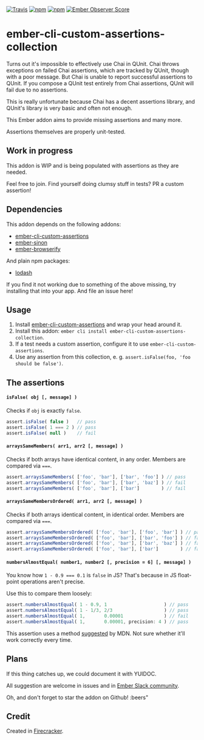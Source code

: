 [![Travis](https://travis-ci.org/lolmaus/ember-cli-custom-assertions-collection.svg)](https://travis-ci.org/lolmaus/ember-cli-custom-assertions-collection)
[![npm](https://img.shields.io/npm/v/ember-cli-custom-assertions-collection.svg)](https://www.npmjs.com/package/ember-cli-custom-assertions-collection)
[![npm](https://img.shields.io/npm/dm/ember-cli-custom-assertions-collection.svg)](https://www.npmjs.com/package/ember-cli-custom-assertions-collection)
[![Ember Observer Score](http://emberobserver.com/badges/ember-cli-custom-assertions-collection.svg)](http://emberobserver.com/addons/ember-cli-custom-assertions-collection)

# ember-cli-custom-assertions-collection

Turns out it's impossible to effectively use Chai in QUnit. Chai throws exceptions on failed Chai assertions, which are tracked by QUnit, though with a poor message. But Chai is unable to report successful assertions to QUnit. If you compose a QUnit test entirely from Chai assertions, QUnit will fail due to no assertions.

This is really unfortunate because Chai has a decent assertions library, and QUnit's library is very basic and often not enough.

This Ember addon aims to provide missing assertions and many more.

Assertions themselves are properly unit-tested.


## Work in progress

This addon is WIP and is being populated with assertions as they are needed.

Feel free to join. Find yourself doing clumsy stuff in tests? PR a custom assertion!


## Dependencies

This addon depends on the following addons:

* [ember-cli-custom-assertions](https://github.com/dockyard/ember-cli-custom-assertions)
* [ember-sinon](https://github.com/csantero/ember-sinon)
* [ember-browserify](https://github.com/ef4/ember-browserify)

And plain npm packages:

* [lodash](https://www.npmjs.com/package/lodash)

If you find it not working due to something of the above missing, try installing that into your app. And file an issue here!


## Usage

1. Install [ember-cli-custom-assertions](https://github.com/dockyard/ember-cli-custom-assertions) and wrap your head around it.
2. Install this addon: `ember cli install ember-cli-custom-assertions-collection`.
3. If a test needs a custom assertion, configure it to use `ember-cli-custom-assertions`.
4. Use any assertion from this collection, e. g. `assert.isFalse(foo, 'foo should be false')`.


## The assertions

#### `isFalse( obj [, message] )`

Checks if `obj` is exactly `false`.

```js
assert.isFalse( false )   // pass
assert.isFalse( 1 === 2 ) // pass
assert.isFalse( null )    // fail
```



#### `arraysSameMembers( arr1, arr2 [, message] )`

Checks if both arrays have identical content, in any order. Members are compared via `===`.

```js
assert.arraysSameMembers( ['foo', 'bar'], ['bar', 'foo'] ) // pass
assert.arraysSameMembers( ['foo', 'bar'], ['bar', 'baz'] ) // fail
assert.arraysSameMembers( ['foo', 'bar'], ['bar']        ) // fail
```

#### `arraysSameMembersOrdered( arr1, arr2 [, message] )`

Checks if both arrays identical content, in identical order. Members are compared via `===`.

```js
assert.arraysSameMembersOrdered( ['foo', 'bar'], ['foo', 'bar'] ) // pass
assert.arraysSameMembersOrdered( ['foo', 'bar'], ['bar', 'foo'] ) // fail
assert.arraysSameMembersOrdered( ['foo', 'bar'], ['bar', 'baz'] ) // fail
assert.arraysSameMembersOrdered( ['foo', 'bar'], ['bar']        ) // fail
```


#### `numbersAlmostEqual( number1, number2 [, precision = 6] [, message] )`

You know how `1 - 0.9 === 0.1` is `false` in JS? That's because in JS float-point operations aren't precise.

Use this to compare them loosely:

```js
assert.numbersAlmostEqual( 1 - 0.9, 1                     ) // pass
assert.numbersAlmostEqual( 1 - 1/3, 2/3                   ) // pass
assert.numbersAlmostEqual( 1,       0.00001               ) // fail
assert.numbersAlmostEqual( 1,       0.00001, precision: 4 ) // pass
```

This assertion uses a method [suggested](https://developer.mozilla.org/en-US/docs/Web/JavaScript/Reference/Global_Objects/Number/EPSILON#Testing_equality) by MDN. Not sure whether it'll work correctly every time.



## Plans

If this thing catches up, we could document it with YUIDOC.

All suggestion are welcome in issues and in [Ember Slack community](https://ember-community-slackin.herokuapp.com/).

Oh, and don't forget to star the addon on Github! :beers"



## Credit

Created in [Firecracker](http://firecracker.me).
